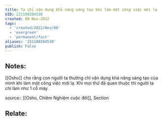 ```yaml
---
title: Ta chỉ vận dụng khả năng sáng tạo khi làm một công việc mới lạ
UID: 221108204530
created: 08-Nov-2022
tags:
  - 'created/2022/Nov/08'
  - 'evergreen'
  - 'permanent/fact'
aliases: '221108204530'
publish: False
---
```

## Notes:
[[Osho]] cho rằng con người ta thường chỉ vận dụng khả năng sáng tạo của mình khi làm một công việc mới lạ. Khi mọi thứ đã quen thuộc thì người ta chỉ làm như 1 cỗ máy.

source:: [[Osho, Chiêm Nghiệm cuộc đời]], Section

## Relate:
